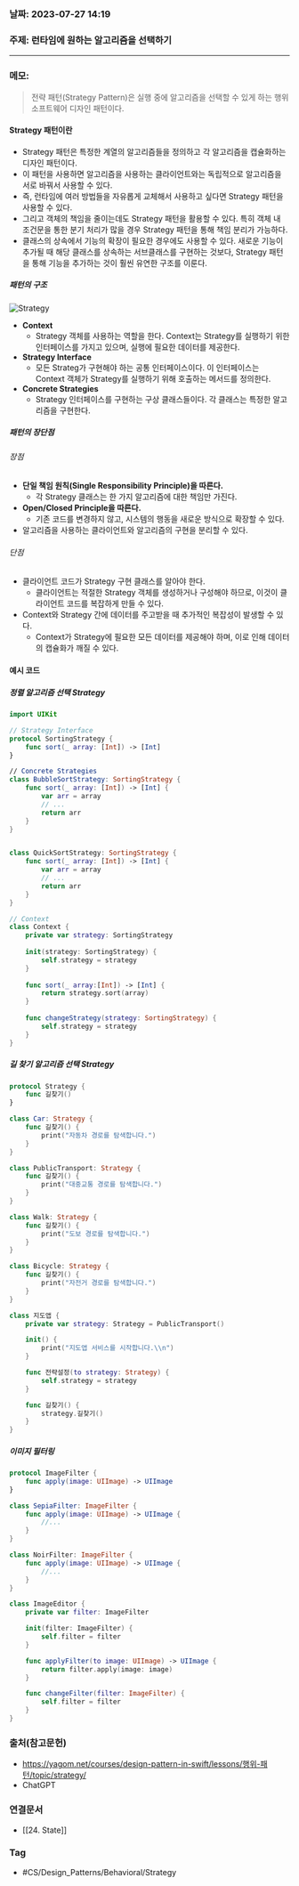 ### 날짜: 2023-07-27 14:19

### 주제: 런타임에 원하는 알고리즘을 선택하기
---
### 메모: 
> 전략 패턴(Strategy Pattern)은 실행 중에 알고리즘을 선택할 수 있게 하는 행위 소프트웨어 디자인 패턴이다. 
#### Strategy 패턴이란 
- Strategy 패턴은 특정한 계열의 알고리즘들을 정의하고 각 알고리즘을 캡슐화하는 디자인 패턴이다. 
- 이 패턴을 사용하면 알고리즘을 사용하는 클라이언트와는 독립적으로 알고리즘을 서로 바꿔서 사용할 수 있다. 
- 즉, 런타임에 여러 방법들을 자유롭게 교체해서 사용하고 싶다면 Strategy 패턴을 사용할 수 있다. 
- 그리고 객체의 책임을 줄이는데도 Strategy 패턴을 활용할 수 있다. 특히 객체 내 조건문을 통한 분기 처리가 많을 경우 Strategy 패턴을 통해 책임 분리가 가능하다. 
- 클래스의 상속에서 기능의 확장이 필요한 경우에도 사용할 수 있다. 새로운 기능이 추가될 때 해당 클래스를 상속하는 서브클래스를 구현하는 것보다, Strategy 패턴을 통해 기능을 추가하는 것이 훨씬 유연한 구조를 이룬다.
##### 패턴의 구조 
![Strategy](https://user-images.githubusercontent.com/73867548/154912352-07730ed2-46b6-4c49-8487-faba240e14de.png)
- **Context** 
	- Strategy 객체를 사용하는 역할을 한다. Context는 Strategy를 실행하기 위한 인터페이스를 가지고 있으며, 실행에 필요한 데이터를 제공한다. 
- **Strategy Interface** 
	- 모든 Strateg가 구현해야 하는 공통 인터페이스이다. 이 인터페이스는 Context 객체가 Strategy를 실행하기 위해 호출하는 메서드를 정의한다.
- **Concrete Strategies**
	- Strategy 인터페이스를 구현하는 구상 클래스들이다. 각 클래스는 특정한 알고리즘을 구현한다. 
##### 패턴의 장단점 
###### 장점 
- **단일 책임 원칙(Single Responsibility Principle)을 따른다.** 
	- 각 Strategy 클래스는 한 가지 알고리즘에 대한 책임만 가진다.
- **Open/Closed Principle을 따른다.** 
	- 기존 코드를 변경하지 않고, 시스템의 행동을 새로운 방식으로 확장할 수 있다.
- 알고리즘을 사용하는 클라이언트와 알고리즘의 구현을 분리할 수 있다. 
###### 단점 
- 클라이언트 코드가 Strategy 구현 클래스를 알아야 한다.
	- 클라이언트는 적절한 Strategy 객체를 생성하거나 구성해야 하므로, 이것이 클라이언트 코드를 복잡하게 만들 수 있다.
- Context와 Strategy 간에 데이터를 주고받을 때 추가적인 복잡성이 발생할 수 있다.
	- Context가 Strategy에 필요한 모든 데이터를 제공해야 하며, 이로 인해 데이터의 캡슐화가 깨질 수 있다. 
#### 예시 코드 
##### 정렬 알고리즘 선택 Strategy
``` swift
import UIKit

// Strategy Interface
protocol SortingStrategy {
    func sort(_ array: [Int]) -> [Int]
}

// Concrete Strategies
class BubbleSortStrategy: SortingStrategy {
    func sort(_ array: [Int]) -> [Int] {
        var arr = array
        // ...
        return arr
    }
}


class QuickSortStrategy: SortingStrategy {
    func sort(_ array: [Int]) -> [Int] {
        var arr = array
        // ...
        return arr
    }
}

// Context
class Context {
    private var strategy: SortingStrategy
    
    init(strategy: SortingStrategy) {
        self.strategy = strategy
    }
    
    func sort(_ array:[Int]) -> [Int] {
        return strategy.sort(array)
    }
    
    func changeStrategy(strategy: SortingStrategy) {
        self.strategy = strategy
    }
}
```
##### 길 찾기 알고리즘 선택 Strategy 
``` swift 
protocol Strategy {
    func 길찾기()
}

class Car: Strategy {
    func 길찾기() {
        print("자동차 경로를 탐색합니다.")
    }
}

class PublicTransport: Strategy {
    func 길찾기() {
        print("대중교통 경로를 탐색합니다.")
    }
}

class Walk: Strategy {
    func 길찾기() {
        print("도보 경로를 탐색합니다.")
    }
}

class Bicycle: Strategy {
    func 길찾기() {
        print("자전거 경로를 탐색합니다.")
    }
}

class 지도앱 {
    private var strategy: Strategy = PublicTransport()

    init() {
        print("지도앱 서비스를 시작합니다.\\n")
    }

    func 전략설정(to strategy: Strategy) {
        self.strategy = strategy
    }

    func 길찾기() {
        strategy.길찾기()
    }
}
```
##### 이미지 필터링 
``` swift 
protocol ImageFilter {
    func apply(image: UIImage) -> UIImage
}

class SepiaFilter: ImageFilter {
    func apply(image: UIImage) -> UIImage {
        //...
    }
}

class NoirFilter: ImageFilter {
    func apply(image: UIImage) -> UIImage {
        //...
    }
}

class ImageEditor {
    private var filter: ImageFilter

    init(filter: ImageFilter) {
        self.filter = filter
    }

    func applyFilter(to image: UIImage) -> UIImage {
        return filter.apply(image: image)
    }

    func changeFilter(filter: ImageFilter) {
        self.filter = filter
    }
}
```

### 출처(참고문헌) 
- https://yagom.net/courses/design-pattern-in-swift/lessons/행위-패턴/topic/strategy/
- ChatGPT 

### 연결문서 
- [[24. State]]

### Tag
- #CS/Design_Patterns/Behavioral/Strategy 